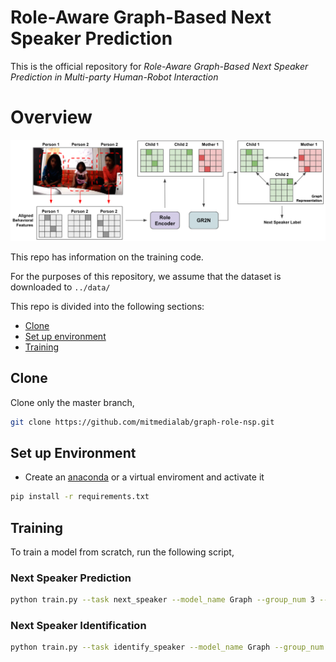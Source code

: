 # Role-Aware Graph-Based Next Speaker Prediction

This is the official repository for *Role-Aware Graph-Based Next Speaker Prediction in Multi-party Human-Robot Interaction* 

# Overview

<img src="overview_graph-role-nsp.png" alt="drawing" width="800"/>

This repo has information on the training code. 

For the purposes of this repository, we assume that the dataset is downloaded to `../data/`

This repo is divided into the following sections:

* [Clone](#clone)
* [Set up environment](#set-up-environment)
* [Training](#training)

## Clone
Clone only the master branch,

```sh
git clone https://github.com/mitmedialab/graph-role-nsp.git
```

## Set up Environment


* Create an [anaconda](https://www.anaconda.com/) or a virtual enviroment and activate it

```sh
pip install -r requirements.txt
```

## Training
To train a model from scratch, run the following script,

### Next Speaker Prediction

```sh
python train.py --task next_speaker --model_name Graph --group_num 3 --time_step 1 --role 1 --epochs 250 --init_seed 0 --cv_seed 0 
```

### Next Speaker Identification

```sh
python train.py --task identify_speaker --model_name Graph --group_num 3 --time_step 1 --role 1 --epochs 250 --init_seed 0 --cv_seed 0 
```
